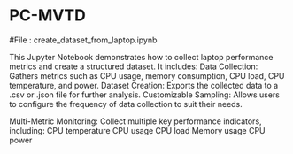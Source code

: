# PC-MVTD
#File : create_dataset_from_laptop.ipynb

This Jupyter Notebook demonstrates how to collect laptop performance metrics and create a structured dataset. 
It includes:
Data Collection: Gathers metrics such as CPU usage, memory consumption, CPU load, CPU temperature, and power.
Dataset Creation: Exports the collected data to a .csv or .json file for further analysis.
Customizable Sampling: Allows users to configure the frequency of data collection to suit their needs.

Multi-Metric Monitoring: Collect multiple key performance indicators, including:
CPU temperature
CPU usage
CPU load
Memory usage
CPU power
